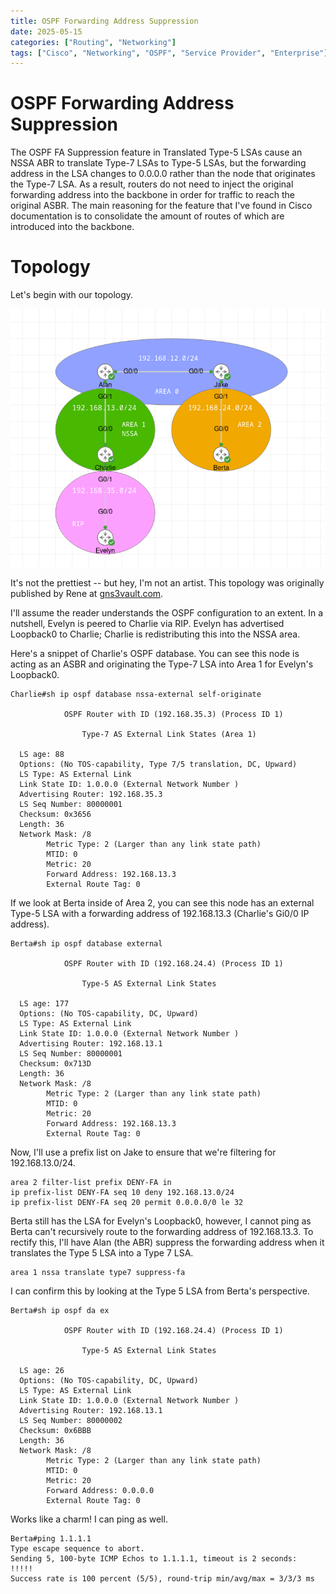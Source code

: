 ```yaml
---
title: OSPF Forwarding Address Suppression
date: 2025-05-15
categories: ["Routing", "Networking"]
tags: ["Cisco", "Networking", "OSPF", "Service Provider", "Enterprise"]
---
```


# OSPF Forwarding Address Suppression

The OSPF FA Suppression feature in Translated Type-5 LSAs cause an NSSA ABR to translate Type-7 LSAs to Type-5 LSAs, but the forwarding address in the LSA changes to 0.0.0.0 rather than the node that originates the Type-7 LSA. As a result, routers do not need to inject the original forwarding address into the backbone in order for traffic to reach the original ASBR. The main reasoning for the feature that I've found in Cisco documentation is to consolidate the amount of routes of which are introduced into the backbone. 

# Topology

Let's begin with our topology. 

<img src="/assets/ospf-supp-top.png" alt="OSPF FA Suppression Topology">

It's not the prettiest -- but hey, I'm not an artist. This topology was originally published by Rene at [gns3vault.com](https://gns3vault.com/ospf/ospf-suppress-forward-address). 

I'll assume the reader understands the OSPF configuration to an extent. In a nutshell, Evelyn is peered to Charlie via RIP. Evelyn has advertised Loopback0 to Charlie; Charlie is redistributing this into the NSSA area.


Here's a snippet of Charlie's OSPF database. You can see this node is acting as an ASBR and originating the Type-7 LSA into Area 1 for Evelyn's Loopback0. 

```
Charlie#sh ip ospf database nssa-external self-originate 

            OSPF Router with ID (192.168.35.3) (Process ID 1)

                Type-7 AS External Link States (Area 1)

  LS age: 88
  Options: (No TOS-capability, Type 7/5 translation, DC, Upward)
  LS Type: AS External Link
  Link State ID: 1.0.0.0 (External Network Number )
  Advertising Router: 192.168.35.3
  LS Seq Number: 80000001
  Checksum: 0x3656
  Length: 36
  Network Mask: /8
        Metric Type: 2 (Larger than any link state path)
        MTID: 0 
        Metric: 20 
        Forward Address: 192.168.13.3
        External Route Tag: 0
```

If we look at Berta inside of Area 2, you can see this node has an external Type-5 LSA with a forwarding address of 192.168.13.3 (Charlie's Gi0/0 IP address).

```
Berta#sh ip ospf database external 

            OSPF Router with ID (192.168.24.4) (Process ID 1)

                Type-5 AS External Link States

  LS age: 177
  Options: (No TOS-capability, DC, Upward)
  LS Type: AS External Link
  Link State ID: 1.0.0.0 (External Network Number )
  Advertising Router: 192.168.13.1
  LS Seq Number: 80000001
  Checksum: 0x713D
  Length: 36
  Network Mask: /8
        Metric Type: 2 (Larger than any link state path)
        MTID: 0 
        Metric: 20 
        Forward Address: 192.168.13.3
        External Route Tag: 0
```

Now, I'll use a prefix list on Jake to ensure that we're filtering for 192.168.13.0/24. 

```
area 2 filter-list prefix DENY-FA in
ip prefix-list DENY-FA seq 10 deny 192.168.13.0/24
ip prefix-list DENY-FA seq 20 permit 0.0.0.0/0 le 32
```
Berta still has the LSA for Evelyn's Loopback0, however, I cannot ping as Berta can't recursively route to the forwarding address of 192.168.13.3. To rectify this, I'll have Alan (the ABR) suppress the forwarding address when it translates the Type 5 LSA into a Type 7 LSA.

```
area 1 nssa translate type7 suppress-fa 
```

I can confirm this by looking at the Type 5 LSA from Berta's perspective. 

```
Berta#sh ip ospf da ex

            OSPF Router with ID (192.168.24.4) (Process ID 1)

                Type-5 AS External Link States

  LS age: 26
  Options: (No TOS-capability, DC, Upward)
  LS Type: AS External Link
  Link State ID: 1.0.0.0 (External Network Number )
  Advertising Router: 192.168.13.1
  LS Seq Number: 80000002
  Checksum: 0x6BBB
  Length: 36
  Network Mask: /8
        Metric Type: 2 (Larger than any link state path)
        MTID: 0 
        Metric: 20 
        Forward Address: 0.0.0.0
        External Route Tag: 0
```

Works like a charm! I can ping as well.

```
Berta#ping 1.1.1.1
Type escape sequence to abort.
Sending 5, 100-byte ICMP Echos to 1.1.1.1, timeout is 2 seconds:
!!!!!
Success rate is 100 percent (5/5), round-trip min/avg/max = 3/3/3 ms
```